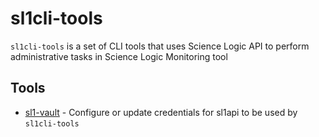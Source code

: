 # sl1cli-tools
`sl1cli-tools` is a set of CLI tools that uses Science Logic API to perform administrative tasks in Science Logic Monitoring tool

## Tools

- [sl1-vault](sl1-vault.md) - Configure or update credentials for sl1api to be used by `sl1cli-tools`